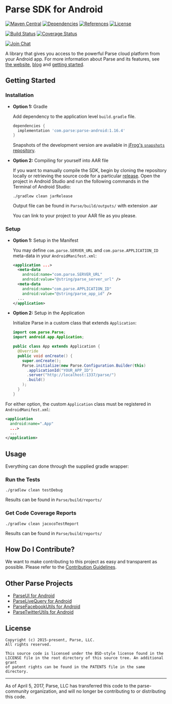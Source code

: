 # Parse SDK for Android

[![Maven Central][maven-svg]][maven-link]
[![Dependencies][dependencies-svg]][dependencies-link]
[![References][references-svg]][references-link]
[![License][license-svg]][license-link]

[![Build Status][build-status-svg]][build-status-link]
[![Coverage Status][coverage-status-svg]][coverage-status-link]

[![Join Chat](https://img.shields.io/badge/gitter-join%20chat%20%E2%86%92-brightgreen.svg)](https://gitter.im/ParsePlatform/Chat)

A library that gives you access to the powerful Parse cloud platform from your Android app.
For more information about Parse and its features, see [the website][parseplatform.org], [blog][blog] and [getting started][guide].

## Getting Started
### Installation
- **Option 1:** Gradle

  Add dependency to the application level `build.gradle` file.

  ```groovy
  dependencies {
    implementation 'com.parse:parse-android:1.16.4'
  }
  ```

  Snapshots of the development version are available in [jFrog's `snapshots` repository][snap].

- **Option 2:** Compiling for yourself into AAR file

  If you want to manually compile the SDK, begin by cloning the repository locally or retrieving the source code for a particular [release][releases]. Open the project in Android Studio and run the following commands in the Terminal of Android Studio:
  
  ```
  ./gradlew clean jarRelease
  ```
  Output file can be found in `Parse/build/outputs/` with extension .aar
  
  You can link to your project to your AAR file as you please.
    
 ### Setup
- **Option 1:** Setup in the Manifest

  You may define `com.parse.SERVER_URL` and `com.parse.APPLICATION_ID` meta-data in your `AndroidManifest.xml`:

  ```xml
  <application ...>
    <meta-data
      android:name="com.parse.SERVER_URL"
      android:value="@string/parse_server_url" />
    <meta-data
      android:name="com.parse.APPLICATION_ID"
      android:value="@string/parse_app_id" />
    ...
  </application>
  ```
  
- **Option 2:** Setup in the Application
  
  Initialize Parse in a custom class that extends `Application`:
  
  ```java
  import com.parse.Parse;
  import android.app.Application;

  public class App extends Application {
    @Override
    public void onCreate() {
      super.onCreate();
      Parse.initialize(new Parse.Configuration.Builder(this)
        .applicationId("YOUR_APP_ID")
        .server("http://localhost:1337/parse/")
        .build()
      );
    }
  }
  ```
  
 For either option, the custom `Application` class must be registered in `AndroidManifest.xml`:
 
 ```xml
 <application
   android:name=".App"
   ...>
   ...
 </application>
 ```

## Usage
Everything can done through the supplied gradle wrapper:

### Run the Tests
```
./gradlew clean testDebug
```
Results can be found in `Parse/build/reports/`

### Get Code Coverage Reports
```
./gradlew clean jacocoTestReport
```
Results can be found in `Parse/build/reports/`

## How Do I Contribute?
We want to make contributing to this project as easy and transparent as possible. Please refer to the [Contribution Guidelines][contributing].

## Other Parse Projects

 - [ParseUI for Android][parseui-link]
 - [ParseLiveQuery for Android][parselivequery-link]
 - [ParseFacebookUtils for Android][parsefacebookutils-link]
 - [ParseTwitterUtils for Android][parsetwitterutils-link]

## License
    Copyright (c) 2015-present, Parse, LLC.
    All rights reserved.

    This source code is licensed under the BSD-style license found in the
    LICENSE file in the root directory of this source tree. An additional grant
    of patent rights can be found in the PATENTS file in the same directory.

-----

As of April 5, 2017, Parse, LLC has transferred this code to the parse-community organization, and will no longer be contributing to or distributing this code.

 [parseplatform.org]: http://parseplatform.org/
 [blog]: http://blog.parse.com/
 [guide]: http://docs.parseplatform.org/android/guide/

 [latest]: https://search.maven.org/remote_content?g=com.parse&a=parse-android&v=LATEST
 [snap]: https://oss.jfrog.org/artifactory/oss-snapshot-local/com/parse/parse-android/
 
 [maven-svg]: https://maven-badges.herokuapp.com/maven-central/com.parse/parse-android/badge.svg?style=flat
 [maven-link]: https://maven-badges.herokuapp.com/maven-central/com.parse/parse-android
 
 [dependencies-svg]: https://www.versioneye.com/java/com.parse:parse-android/badge.svg?style=flat-square
 [dependencies-link]: https://www.versioneye.com/java/com.parse:parse-android
 
 [references-svg]: https://www.versioneye.com/java/com.parse:parse-android/reference_badge.svg?style=flat-square
 [references-link]: https://www.versioneye.com/java/com.parse:parse-android/references
 
 [license-svg]: https://img.shields.io/badge/license-BSD-lightgrey.svg
 [license-link]: https://github.com/parse-community/Parse-SDK-Android/blob/master/LICENSE

 [build-status-svg]: https://travis-ci.org/parse-community/Parse-SDK-Android.svg?branch=master
 [build-status-link]: https://travis-ci.org/parse-community/Parse-SDK-Android
 
 [coverage-status-svg]: https://img.shields.io/codecov/c/github/parse-community/Parse-SDK-Android/master.svg
 [coverage-status-link]: https://codecov.io/github/parse-community/Parse-SDK-Android?branch=master
 
 [parseui-link]: https://github.com/parse-community/ParseUI-Android
 [parselivequery-link]: https://github.com/parse-community/ParseLiveQuery-Android
 
 [parsefacebookutils-link]: https://github.com/parse-community/ParseFacebookUtils-Android
 [parsetwitterutils-link]: https://github.com/parse-community/ParseTwitterUtils-Android

 [releases]: https://github.com/parse-community/Parse-SDK-Android/releases
 [contributing]: CONTRIBUTING.md
